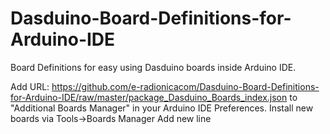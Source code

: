 # Dasduino-Board-Definitions-for-Arduino-IDE
Board Definitions for easy using Dasduino boards inside Arduino IDE.

Add URL: https://github.com/e-radionicacom/Dasduino-Board-Definitions-for-Arduino-IDE/raw/master/package_Dasduino_Boards_index.json to "Additional Boards Manager" in your Arduino IDE Preferences. Install new boards via Tools->Boards Manager
Add new line
